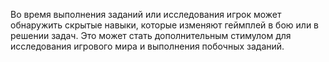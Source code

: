 Во время выполнения заданий или исследования игрок может обнаружить скрытые навыки, которые изменяют геймплей в бою или в решении задач. Это может стать дополнительным стимулом для исследования игрового мира и выполнения побочных заданий.